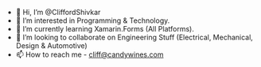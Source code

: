 - 👋 Hi, I’m @CliffordShivkar
- 👀 I’m interested in Programming & Technology.
- 🌱 I’m currently learning Xamarin.Forms (All Platforms).
- 💞️ I’m looking to collaborate on Engineering Stuff (Electrical, Mechanical, Design & Automotive)
- 📫 How to reach me - cliff@candywines.com

<!---
CliffordShivkar/CliffordShivkar is a ✨ special ✨ repository because its `README.md` (this file) appears on your GitHub profile.
You can click the Preview link to take a look at your changes.
--->
